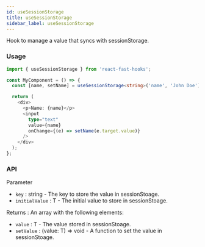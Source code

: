 ```yaml
---
id: useSessionStorage
title: useSessionStorage
sidebar_label: useSessionStorage
---
```


Hook to manage a value that syncs with sessionStorage.

### Usage

```typescript
import { useSessionStorage } from 'react-fast-hooks';

const MyComponent = () => {
  const [name, setName] = useSessionStorage<string>('name', 'John Doe');

  return (
    <div>
      <p>Name: {name}</p>
      <input
        type="text"
        value={name}
        onChange={(e) => setName(e.target.value)}
      />
    </div>
  );
};
```

### API

Parameter

- `key` : string - The key to store the value in sessionStoage.
- `initialValue` : T - The initial value to store in sessionStoage.
  
Returns : An array with the following elements:

- `value` : T - The value stored in sessionStoage.
- `setValue` : (value: T) => void - A function to set the value in sessionStoage.
 